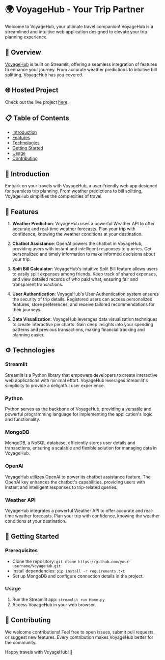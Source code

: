 # 🌍 VoyageHub - Your Trip Partner

Welcome to VoyageHub, your ultimate travel companion! VoyageHub is a streamlined and intuitive web application designed to elevate your trip planning experience.

## 🚀 Overview

[VoyageHub](#) is built on Streamlit, offering a seamless integration of features to enhance your journey. From accurate weather predictions to intuitive bill splitting, VoyageHub has you covered.

## 🌐 Hosted Project

Check out the live project [here](https://voyageapp.streamlit.app/).

## 📋 Table of Contents

- [Introduction](#introduction)
- [Features](#features)
- [Technologies](#technologies)
- [Getting Started](#getting-started)
- [Usage](#usage)
- [Contributing](#contributing)

## 🎉 Introduction

Embark on your travels with VoyageHub, a user-friendly web app designed for seamless trip planning. From weather predictions to bill splitting, VoyageHub simplifies the complexities of travel.

## 🚀 Features

1. **Weather Prediction**: VoyageHub uses a powerful Weather API to offer accurate and real-time weather forecasts. Plan your trip with confidence, knowing the weather conditions at your destination.

2. **Chatbot Assistance**: OpenAI powers the chatbot in VoyageHub, providing users with instant and intelligent responses to queries. Get personalized and timely information to make informed decisions about your trip.

3. **Split Bill Calculator**: VoyageHub's intuitive Split Bill feature allows users to easily split expenses among friends. Keep track of shared expenses, and view detailed records of who paid what, ensuring fair and transparent transactions.

4. **User Authentication**: VoyageHub's User Authentication system ensures the security of trip details. Registered users can access personalized features, store preferences, and receive tailored recommendations for their journeys.

5. **Data Visualization**: VoyageHub leverages data visualization techniques to create interactive pie charts. Gain deep insights into your spending patterns and previous transactions, making financial tracking and planning easier.
   


## ⚙️ Technologies

### Streamlit

Streamlit is a Python library that empowers developers to create interactive web applications with minimal effort. VoyageHub leverages Streamlit's simplicity to provide a delightful user experience.

### Python

Python serves as the backbone of VoyageHub, providing a versatile and powerful programming language for implementing the application's logic and functionality.

### MongoDB

MongoDB, a NoSQL database, efficiently stores user details and transactions, ensuring a scalable and flexible solution for managing data in VoyageHub.

### OpenAI

VoyageHub utilizes OpenAI to power its chatbot assistance feature. The OpenAI key enhances the chatbot's capabilities, providing users with instant and intelligent responses to trip-related queries.

### Weather API

VoyageHub integrates a powerful Weather API to offer accurate and real-time weather forecasts. Plan your trip with confidence, knowing the weather conditions at your destination.


## 🚀 Getting Started

### Prerequisites

- Clone the repository: `git clone https://github.com/your-username/VoyageHub.git`
- Install dependencies: `pip install -r requirements.txt`
- Set up MongoDB and configure connection details in the project.

### Usage

1. Run the Streamlit app: `streamlit run Home.py`
2. Access VoyageHub in your web browser.

## 🤝 Contributing

We welcome contributions! Feel free to open issues, submit pull requests, or suggest new features. Every contribution makes VoyageHub better for the community.


Happy travels with VoyageHub! 🌟
